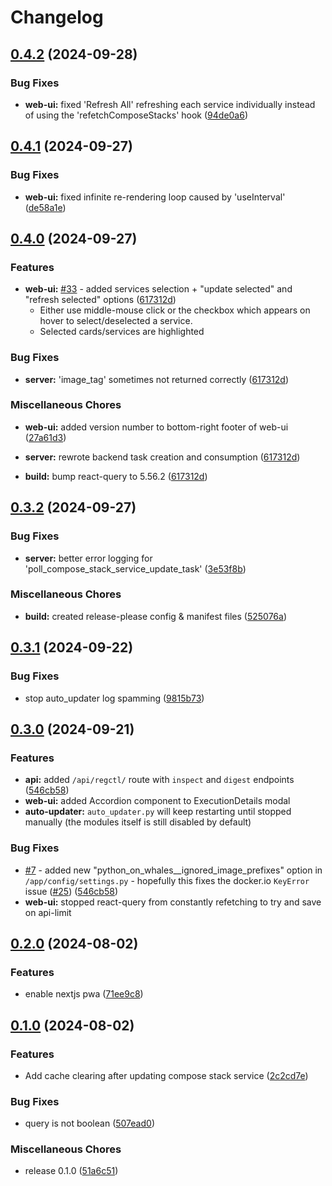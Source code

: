# Changelog

## [0.4.2](https://github.com/LooLzzz/docking-station/compare/v0.4.1...v0.4.2) (2024-09-28)


### Bug Fixes

* **web-ui:** fixed 'Refresh All' refreshing each service individually instead of using the 'refetchComposeStacks' hook ([94de0a6](https://github.com/LooLzzz/docking-station/commit/94de0a639a97cd7faf8ae47fcb4115dc89690b92))

## [0.4.1](https://github.com/LooLzzz/docking-station/compare/v0.4.0...v0.4.1) (2024-09-27)


### Bug Fixes

* **web-ui:** fixed infinite re-rendering loop caused by 'useInterval' ([de58a1e](https://github.com/LooLzzz/docking-station/commit/de58a1eb2e408271ab1cae76657777a6850f56f2))

## [0.4.0](https://github.com/LooLzzz/docking-station/compare/v0.3.2...v0.4.0) (2024-09-27)


### Features

* **web-ui:** [#33](https://github.com/LooLzzz/docking-station/issues/33) - added services selection + "update selected" and "refresh selected" options ([617312d](https://github.com/LooLzzz/docking-station/commit/617312d47d93650c1fb86124334c68a3aae0a255))
  * Either use middle-mouse click or the checkbox which appears on hover to select/deselected a service.
  * Selected cards/services are highlighted


### Bug Fixes

* **server:** 'image_tag' sometimes not returned correctly ([617312d](https://github.com/LooLzzz/docking-station/commit/617312d47d93650c1fb86124334c68a3aae0a255))


### Miscellaneous Chores

* **web-ui:** added version number to bottom-right footer of web-ui ([27a61d3](https://github.com/LooLzzz/docking-station/commit/27a61d3168ae6c560e6d57f03379df8b551e3ef8))

* **server:** rewrote backend task creation and consumption ([617312d](https://github.com/LooLzzz/docking-station/commit/617312d47d93650c1fb86124334c68a3aae0a255))

* **build:** bump react-query to 5.56.2 ([617312d](https://github.com/LooLzzz/docking-station/commit/617312d47d93650c1fb86124334c68a3aae0a255))

## [0.3.2](https://github.com/LooLzzz/docking-station/compare/v0.3.2...v0.3.2) (2024-09-27)


### Bug Fixes

* **server:** better error logging for 'poll_compose_stack_service_update_task' ([3e53f8b](https://github.com/LooLzzz/docking-station/commit/3e53f8ba889fd92af014759abcaf365fbd2aff0f))


### Miscellaneous Chores

* **build:** created release-please config & manifest files ([525076a](https://github.com/LooLzzz/docking-station/commit/525076ad26a50effdb2cd75718fb6f7982e2ffdf))

## [0.3.1](https://github.com/LooLzzz/docking-station/compare/v0.3.0...v0.3.1) (2024-09-22)


### Bug Fixes

* stop auto_updater log spamming ([9815b73](https://github.com/LooLzzz/docking-station/commit/9815b7341891e27af04d9a766c11e11cd4458906))

## [0.3.0](https://github.com/LooLzzz/docking-station/compare/v0.2.0...v0.3.0) (2024-09-21)


### Features

* **api:** added `/api/regctl/` route with `inspect` and `digest` endpoints ([546cb58](https://github.com/LooLzzz/docking-station/commit/546cb586fa001c27e139d8fe3559818a5952e4ab))
* **web-ui:** added Accordion component to ExecutionDetails modal
* **auto-updater:** `auto_updater.py` will keep restarting until stopped manually (the modules itself is still disabled by default)

### Bug Fixes

* [#7](https://github.com/LooLzzz/docking-station/issues/7) - added new "python_on_whales__ignored_image_prefixes" option in `/app/config/settings.py` - hopefully this fixes the docker.io `KeyError` issue ([#25](https://github.com/LooLzzz/docking-station/issues/25)) ([546cb58](https://github.com/LooLzzz/docking-station/commit/546cb586fa001c27e139d8fe3559818a5952e4ab))
* **web-ui:** stopped react-query from constantly refetching to try and save on api-limit

## [0.2.0](https://github.com/LooLzzz/docking-station/compare/v0.1.0...v0.2.0) (2024-08-02)


### Features

* enable nextjs pwa ([71ee9c8](https://github.com/LooLzzz/docking-station/commit/71ee9c8e4a5521bf78382d67b5171f9bac0f39c2))

## [0.1.0](https://github.com/LooLzzz/docking-station/compare/v0.1.0...v0.1.0) (2024-08-02)


### Features

* Add cache clearing after updating compose stack service ([2c2cd7e](https://github.com/LooLzzz/docking-station/commit/2c2cd7ec8a13b7b6c6aec6972ed2a9a2a8443003))


### Bug Fixes

* query is not boolean ([507ead0](https://github.com/LooLzzz/docking-station/commit/507ead03fd8a18bd6355e4c81c6e95083ea3097e))


### Miscellaneous Chores

* release 0.1.0 ([51a6c51](https://github.com/LooLzzz/docking-station/commit/51a6c51d7a2bd0fb014e83b51f06872ffa85514e))
